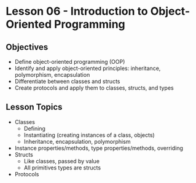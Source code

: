 # Lesson 06 - Introduction to Object-Oriented Programming

## Objectives

* Define object-oriented programming (OOP)
* Identify and apply object-oriented principles: inheritance, polymorphism, encapsulation
* Differentiate between classes and structs
* Create protocols and apply them to classes, structs, and types

## Lesson Topics

* Classes
    * Defining
    * Instantiating (creating instances of a class, objects)
    * Inheritance, encapsulation, polymorphism
* Instance properties/methods, type properties/methods, overriding
* Structs
    * Like classes, passed by value
    * All primitives types are structs
* Protocols
